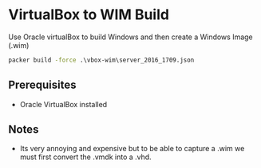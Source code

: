 # VirtualBox to WIM Build
Use Oracle virtualBox to build Windows and then create a Windows Image (.wim)

```cmd
packer build -force .\vbox-wim\server_2016_1709.json
```

## Prerequisites
* Oracle VirtualBox installed

## Notes
* Its very annoying and expensive but to be able to capture a .wim we must first convert the .vmdk into a .vhd. 
